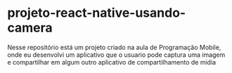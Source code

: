 # projeto-react-native-usando-camera
Nesse repositório está um projeto criado na aula de Programação Mobile, onde eu desenvolvi um aplicativo que o usuario pode captura uma imagem e compartilhar em algum outro aplicativo de compartilhamento de midia
